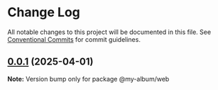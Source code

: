 # Change Log

All notable changes to this project will be documented in this file.
See [Conventional Commits](https://conventionalcommits.org) for commit guidelines.

## [0.0.1](https://github.com/eduardogomesf/my-album/compare/@my-album/web@0.0.2...@my-album/web@0.0.1) (2025-04-01)

**Note:** Version bump only for package @my-album/web
